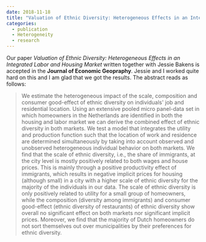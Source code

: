 ```yaml
---
date: 2018-11-18
title: "Valuation of Ethnic Diversity: Heterogeneous Effects in an Integrated Labor and Housing Market"
categories:
  - publication 
  - Heterogeneity
  - research
---
```


Our paper *Valuation of Ethnic Diversity: Heterogeneous Effects in an Integrated
Labor and Housing Market* written together with Jessie Bakens is accepted in the
**Journal of Economic Geopraphy**. Jessie and I worked quite hard on this and I
am glad that we got the results. The abstract reads as follows:

  > We estimate the heterogeneous impact of the scale, composition and consumer
  good-effect of ethnic diversity on individuals' job and residential location.
  Using an extensive pooled micro panel-data set in which homeowners in the
  Netherlands are identified in both the housing and labor market we can derive
  the combined effect of ethnic diversity in both markets. We test a model that
  integrates the utility and production function such that the location of work
  and residence are determined simultaneously by taking into account observed and
  unobserved heterogeneous individual behavior on both markets. We find that the
  scale of ethnic diversity, i.e., the share of immigrants, at the city level is
  mostly positively related to both wages and house prices. This is mainly through
  a positive productivity effect of immigrants, which results in negative implicit
  prices for housing (although small) in a city with a higher scale of ethnic
  diversity for the majority of the individuals in our data. The scale of ethnic
  diversity is only positively related to utility for a small group of homeowners,
  while the composition (diversity among immigrants) and consumer good-effect
  (ethnic diversity of restaurants) of ethnic diversity show overall no
  significant effect on both markets nor significant implicit prices. Moreover, we
  find that the majority of Dutch homeowners do not sort themselves out over
    municipalities by their preferences for ethnic diversity.
